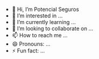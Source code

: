- 👋 Hi, I’m Potencial Seguros
- 👀 I’m interested in ...
- 🌱 I’m currently learning ...
- 💞️ I’m looking to collaborate on ...
- 📫 How to reach me ...
- 😄 Pronouns: ...
- ⚡ Fun fact: ...

<!---
potencialSeguros/potencialSeguros is a ✨ special ✨ repository because its `README.md` (this file) appears on your GitHub profile.
You can click the Preview link to take a look at your changes.
--->
